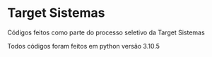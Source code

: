 # Target Sistemas
 Códigos feitos como parte do processo seletivo da Target Sistemas
 
 Todos códigos foram feitos em python versão 3.10.5
 
